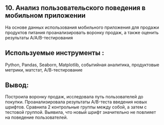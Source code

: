## 10. Анализ пользовательского поведения в мобильном приложении
На основе данных использования мобильного приложения для продажи продуктов питания проанализировать воронку продаж, а также оценить результаты A/A/B-тестирования 

## Используемые инструменты : 
Python, Pandas, Seaborn, Matplotlib, событийная аналитика, продуктовые метрики, матстат, А/В-тестирование

## Вывод:
Построила воронку продаж, исследовала путь пользователей до покупки. Проанализировала
результаты A/B-теста введения новых шрифтов. Сравнила 2 контрольные группы между
собой, а затем с тестовой группой. Выявила, что новый шрифт значительно не повлияет на поведение пользователей.
